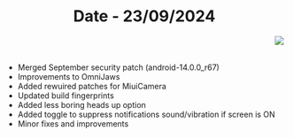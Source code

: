<h1 align="center">Date - 23/09/2024</h1>

<img src="https://github.com/SuperiorOS-Devices/changelogs/assets/66232233/06aaf4e6-52b7-4f1d-8f82-e6b92826ad00" align="right">

&nbsp;  
&nbsp;  

- Merged September security patch (android-14.0.0_r67)
- Improvements to OmniJaws
- Added rewuired patches for MiuiCamera
- Updated build fingerprints
- Added less boring heads up option
- Added toggle to suppress notifications sound/vibration if screen is ON
- Minor fixes and improvements
